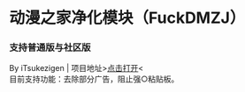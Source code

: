 # 动漫之家净化模块（FuckDMZJ）
### 支持普通版与社区版
By iTsukezigen | 
项目地址>[点击打开](https://github.com/cokkeijigen/FuckDMZJ)<<br>
目前支持功能：去除部分广告，阻止强○粘贴板。
